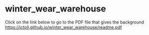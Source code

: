 # winter_wear_warehouse

Click on the link below to go to the PDF file that gives the background
    https://jctoll.github.io/winter_wear_warehouse/readme.pdf
